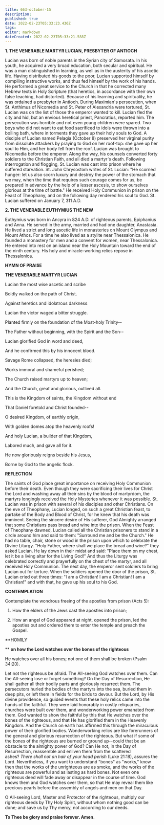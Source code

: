 ```yaml
---
title: 663-october-15
description: 
published: true
date: 2022-02-23T05:33:23.436Z
tags: 
editor: markdown
dateCreated: 2022-02-23T05:33:21.588Z
---
```



**1. THE VENERABLE MARTYR LUCIAN, PRESBYTER OF ANTIOCH**

Lucian was born of noble parents in the Syrian city of Samosata. In his youth, he acquired a very broad education, both secular and spiritual. He was a man distinguished in learning, as well as in the austerity of his ascetic life. Having distributed his goods to the poor, Lucian supported himself by compiling instructive works, and thus fed himself by the work of his hands. He performed a great service to the Church in that he corrected many Hebrew texts in Holy Scripture (that heretics, in accordance with their own false teaching, had distorted). Because of his learning and spirituality, he was ordained a presbyter in Antioch. During Maximian's persecution, when St. Anthimus of Nicomedia and St. Peter of Alexandria were tortured, St. Lucian was on the list of those the emperor wanted to kill. Lucian fled the city and hid, but an envious heretical priest, Pancratius, reported him. The persecution was horrible and not even young children were spared. Two boys who did not want to eat food sacrificed to idols were thrown into a boiling bath, where in torments they gave up their holy souls to God. A disciple of Lucian named Pelagia (October 8) preserved her virginal purity from dissolute attackers by praying to God on her roof-top: she gave up her soul to Him, and her body fell from the roof. Lucian was brought to Nicomedia before the emperor. Along the way, his counsels converted forty soldiers to the Christian Faith, and all died a martyr's death. Following interrogation and flogging, St. Lucian was cast into prison where he suffered starvation. St. John Chrysostom writes of St. Lucian: "He scorned hunger: let us also scorn luxury and destroy the power of the stomach that we may, when the time that requires such courage comes for us, be prepared in advance by the help of a lesser ascesis, to show ourselves glorious at the time of battle." He received Holy Communion in prison on the Feast of Theophany, and on the following day rendered his soul to God. St. Lucian suffered on January 7, 311 A.D.

**2. THE VENERABLE EUTHYMIUS THE NEW**

Euthymius was born in Ancyra in 824 A.D. of righteous parents, Epiphanius and Anna. He served in the army, married and had one daughter, Anastasia. He lived a strict and long ascetic life in monasteries on Mount Olympus and Mount Athos. For a time he also lived as a stylite near Thessalonica. He founded a monastery for men and a convent for women, near Thessalonica. He entered into rest on an island near the Holy Mountain toward the end of the ninth century. His holy and miracle-working relics repose in Thessalonica.



**HYMN OF PRAISE**

**THE VENERABLE MARTYR LUCIAN**

Lucian the most wise ascetic and scribe

Boldly walked on the path of Christ.

Against heretics and idolatrous darkness

Lucian the victor waged a bitter struggle.

Planted firmly on the foundation of the Most-holy Trinity--

The Father without beginning, with the Spirit and the Son--

Lucian glorified God in word and deed,

And he confirmed this by his innocent blood.

Savage Rome collapsed, the heresies died;

Works immoral and shameful perished;

The Church raised martyrs up to heaven;

And the Church, great and glorious, outlived all.

This is the Kingdom of saints, the Kingdom without end

That Daniel foretold and Christ founded--

O desired Kingdom, of earthly origin,

With golden domes atop the heavenly roofs!

And holy Lucian, a builder of that Kingdom,

Labored much, and gave all for it.

He now gloriously reigns beside his Jesus,

Borne by God to the angelic flock.



**REFLECTION**

The saints of God place great importance on receiving Holy Communion before their death. Even though they were sacrificing their lives for Christ the Lord and washing away all their sins by the blood of martyrdom, the martyrs longingly received the Holy Mysteries whenever it was possible. St. Lucian was in prison with several of his disciples and other Christians. On the eve of Theophany, Lucian longed, on such a great Christian feast, to partake of the Body and Blood of Christ, for he knew that his death was imminent. Seeing the sincere desire of His sufferer, God Almighty arranged that some Christians pass bread and wine into the prison. When the Feast of Theophany dawned, Lucian called all the Christian prisoners to stand in a circle around him and said to them: "Surround me and be the Church." He had no table, chair, stone or wood in the prison upon which to celebrate the Divine Liturgy. "Holy Father, where shall we place the bread and wine?" they asked Lucian. He lay down in their midst and said: "Place them on my chest, let it be a living altar for the Living God!" And thus the Liturgy was celebrated correctly and prayerfully on the chest of the martyr, and all received Holy Communion. The next day, the emperor sent soldiers to bring Lucian out for torture. When the soldiers opened the door of the prison, St. Lucian cried out three times: "I am a Christian! I am a Christian! I am a Christian!" and with that, he gave up his soul to his God.


**CONTEMPLATION**


Contemplate the wondrous freeing of the apostles from prison (Acts 5):

1.  How the elders of the Jews cast the apostles into prison;

1.  How an angel of God appeared at night, opened the prison, led the apostles out and ordered them to enter the temple and preach the Gospel.


**HOMILY

**
**on how the Lord watches over the bones of the righteous**


He watches over all his bones; not one of them shall be broken (Psalm 34:20).

Let not the righteous be afraid. The All-seeing God watches over them. Can the All-seeing lose or forget something? On the Day of Resurrection, He shall gather all their bodily parts and gloriously resurrect them. The persecutors hurled the bodies of the martyrs into the sea, buried them in deep pits, or left them in fields for the birds to devour. But the Lord, by His divine providence, so guided events that these holy relics came into the hands of the faithful. They were laid honorably in costly reliquaries, churches were built over them, and wonderworking power emanated from them. God wanted to show the faithful by this that He watches over the bones of the righteous, and that He has glorified them in the Heavenly Kingdom. And the Church on earth has affirmed this through the miraculous power of their glorified bodies. Wonderworking relics are like forerunners of the general and glorious resurrection of the righteous. But what if some of the bones of the righteous are burned or ground up--could that be an obstacle to the almighty power of God? Can He not, in the Day of Resurrection, reassemble and enliven them from the scattered ashes? *There shall not an hair of your head perish* (Luke 21:18), assures the Lord. Nevertheless, if you want to understand "bones" as "works," know then that the works of the unrighteous are as smoke, and the works of the righteous are powerful and as lasting as hard bones. Not even one righteous deed will fade away or disappear in the course of time. God knows them and God watches over them, so that He may reveal them like precious pearls before the assembly of angels and men on that Day.

O All-seeing Lord, Master and Protector of the righteous, multiply our righteous deeds by Thy Holy Spirit, without whom nothing good can be done; and save us by Thy mercy, not according to our deeds. 

**To Thee be glory and praise forever. Amen.**
